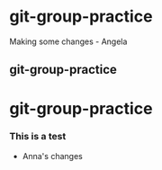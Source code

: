 
# git-group-practice

Making some changes - Angela


## git-group-practice

# git-group-practice

### This is a test

- Anna's changes


